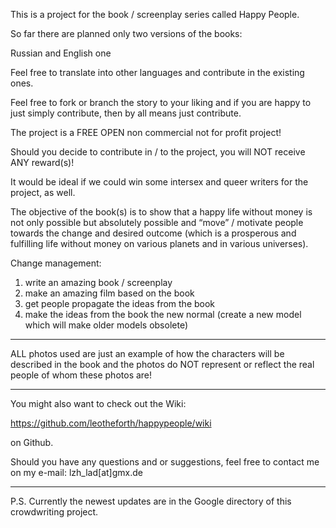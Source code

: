 This is a project for the book / screenplay series called Happy People. 

So far there are planned only two versions of the books:

Russian and English one

Feel free to translate into other languages and contribute in the existing ones. 

Feel free to fork or branch the story to your liking and if you are happy to just simply contribute, then by all means just contribute. 

The project is a FREE OPEN non commercial not for profit project!

Should you decide to contribute in / to the project, you will NOT receive ANY reward(s)!

It would be ideal if we could win some intersex and queer writers for the project, as well. 

The objective of the book(s) is to show that a happy life without money is not only possible but absolutely possible 
and 
“move” / motivate people towards the change and desired outcome (which is a prosperous and fulfilling life without money on various planets and in various universes). 

Change management:

1. write an amazing book / screenplay
2. make an amazing film based on the book
3. get people propagate the ideas from the book
4. make the ideas from the book the new normal (create a new model which will make older models obsolete)

****************

ALL photos used are just an example of how the characters will be described in the book and the photos do NOT represent or reflect the real people of whom these photos are!

*****************

You might also want to check out the Wiki: 

https://github.com/leotheforth/happypeople/wiki 

on Github.

Should you have any questions and or suggestions, feel free to contact me on my e-mail: lzh_lad[at]gmx.de 

*****************

P.S. Currently the newest updates are in the Google directory of this crowdwriting project. 

